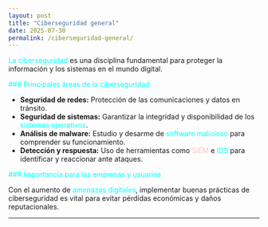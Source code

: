 ```yaml
---
layout: post
title: "Ciberseguridad general"
date: 2025-07-30
permalink: /ciberseguridad-general/
---
```


<span style="color: #00FFFF;">La ciberseguridad</span> es una disciplina fundamental para proteger la información y los sistemas en el mundo digital.

<span style="color: #00FFFF;">### Principales áreas de la ciberseguridad</span> 

- **Seguridad de redes:** Protección de las comunicaciones y datos en tránsito.
- **Seguridad de sistemas:** Garantizar la integridad y disponibilidad de los  <span style="color: #00FFFF;">sistemas operativos</span>.
- **Análisis de malware:** Estudio y desarme de <span style="color: #00FFFF;">software malicioso</span> para comprender su funcionamiento.
- **Detección y respuesta:** Uso de herramientas como <span style="color: #FFC0CB;">SIEM</span> e <span style="color: #00FFFF;">IDS</span> para identificar y reaccionar ante ataques.

<span style="color: #00FFFF;">### Importancia para las empresas y usuarios</span> 

Con el aumento de <span style="color: #00FFFF;">amenazas digitales</span>, implementar buenas prácticas de ciberseguridad es vital para evitar pérdidas económicas y daños reputacionales.

---

